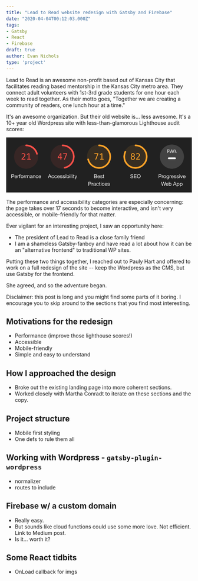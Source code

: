 ```yaml
---
title: "Lead to Read website redesign with Gatsby and Firebase"
date: "2020-04-04T00:12:03.000Z"
tags:
- Gatsby
- React
- Firebase
draft: true
author: Evan Nichols
type: 'project'
---
```


Lead to Read is an awesome non-profit based out of Kansas City that facilitates reading based mentorship in the Kansas City metro area. They connect adult volunteers with 1st-3rd grade students for one hour each week to read together. As their motto goes, "Together we are creating a community of readers, one lunch hour at a time."

It's an awesome organization. But their old website is... less awesome. It's a 10+ year old Wordpress site with less-than-glamorous Lighthouse audit scores:

![Old Lead to Read website Lighthouse Scores](ltr_lighthouse.png)

The performance and accessibility categories are especially concerning: the page takes over 17 seconds to become interactive, and isn't very accessible, or mobile-friendly for that matter.

Ever vigilant for an interesting project, I saw an opportunity here:

- The president of Lead to Read is a close family friend
- I am a shameless Gatsby-fanboy and have read a lot about how it can be an "alternative frontend" to traditional WP sites.

Putting these two things together, I reached out to Pauly Hart and offered to work on a full redesign of the site -- keep the Wordpress as the CMS, but use Gatsby for the frontend.

She agreed, and so the adventure began.

Disclaimer: this post is long and you might find some parts of it boring. I encourage you to skip around to the sections that you find most interesting.

## Motivations for the redesign

- Performance (improve those lighthouse scores!)
- Accessible
- Mobile-friendly
- Simple and easy to understand

## How I approached the design

- Broke out the existing landing page into more coherent sections.
- Worked closely with Martha Conradt to iterate on these sections and the copy.

## Project structure

- Mobile first styling
- One defs to rule them all

## Working with Wordpress - `gatsby-plugin-wordpress`
- normalizer
- routes to include

## Firebase w/ a custom domain
- Really easy.
- But sounds like cloud functions could use some more love. Not efficient. Link to Medium post.
- Is it... worth it?

## Some React tidbits
- OnLoad callback for imgs
